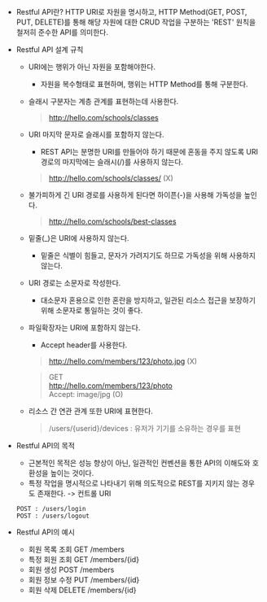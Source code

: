 - Restful API란? 
HTTP URI로 자원을 명시하고, HTTP Method(GET, POST, PUT, DELETE)를 통해 해당 자원에 대한 CRUD 작업을 구분하는 'REST' 원칙을 철저히 준수한 API를 의미한다.

- Restful API 설계 규칙
  - URI에는 행위가 아닌 자원을 포함해야한다.
    - 자원을 복수형태로 표현하며, 행위는 HTTP Method를 통해 구분한다.
    
  - 슬래시 구분자는 계층 관계를 표현하는데 사용한다.
    > http://hello.com/schools/classes
    
  - URI 마지막 문자로 슬래시를 포함하지 않는다.
    - REST API는 분명한 URI를 만들어야 하기 때문에 혼동을 주지 않도록 URI 경로의 마지막에는 슬래시(/)를 사용하지 않는다.
    > http://hello.com/schools/classes/ (X)

  - 불가피하게 긴 URI 경로를 사용하게 된다면 하이픈(-)을 사용해 가독성을 높인다.
    > http://hello.com/schools/best-classes
  
  - 밑줄(_)은 URI에 사용하지 않는다.
    - 밑줄은 식별이 힘들고, 문자가 가려지기도 하므로 가독성을 위해 사용하지 않는다.

  - URI 경로는 소문자로 작성한다.
    - 대소문자 혼용으로 인한 혼란을 방지하고, 일관된 리소스 접근을 보장하기 위해 소문자로 통일하는 것이 좋다.

  - 파일확장자는 URI에 포함하지 않는다.
    - Accept header를 사용한다.
    > http://hello.com/members/123/photo.jpg (X)
     
    > GET <br>
      http://hello.com/members/123/photo <br>
      Accept: image/jpg (O)
   
  - 리소스 간 연관 관계 또한 URI에 표현한다.
    > /users/{userid}/devices : 유저가 기기를 소유하는 경우를 표현
  
- Restful API의 목적
  - 근본적인 목적은 성능 향상이 아닌, 일관적인 컨벤션을 통한 API의 이해도와 호환성을 높이는 것이다.
  - 특정 작업을 명시적으로 나타내기 위해 의도적으로 REST를 지키지 않는 경우도 존재한다. -> 컨트롤 URI
  ```
  POST : /users/login
  POST : /users/logout
  ```

- Restful API의 예시
  - 회원 목록 조회	GET	    /members
  - 특정 회원 조회	GET	    /members/{id}
  - 회원 생성	        POST    /members
  - 회원 정보 수정	PUT	    /members/{id}
  - 회원 삭제	        DELETE  /members/{id}